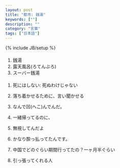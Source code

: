 ```yaml
---
layout: post
title: "都市: 銭湯"
keywords: [""]
description: ""
category: "言葉"
tags: ["日本語"]
---
```

{% include JB/setup %}


####
1. 銭湯
2. 露天風呂(ろてんぶろ)
3. スーバー銭湯



#### 
1. 死にはしない: 死ぬわけじゃない
2. 落ち着かせるために、言い聞かせる


1. なんで凹(へこ)んでんだ。
2. 一緒帰ってるのに、
3. 無視してんだよ
4. かなり酔っ払ってたんです。


5. 中国でどのぐらい期間行ってたの？一ヶ月半ぐらい
6. 引っ張ってくれる人

